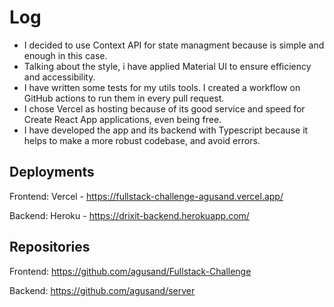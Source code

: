 # Log

-   I decided to use Context API for state managment because is simple and enough in this case.
-   Talking about the style, i have applied Material UI to ensure efficiency and accessibility.
-   I have written some tests for my utils tools. I created a workflow on GitHub actions to run them in every pull request.
-   I chose Vercel as hosting because of its good service and speed for Create React App applications, even being free.
-   I have developed the app and its backend with Typescript because it helps to make a more robust codebase, and avoid errors.

## Deployments

Frontend: Vercel - https://fullstack-challenge-agusand.vercel.app/

Backend: Heroku - https://drixit-backend.herokuapp.com/

## Repositories

Frontend: https://github.com/agusand/Fullstack-Challenge

Backend: https://github.com/agusand/server

